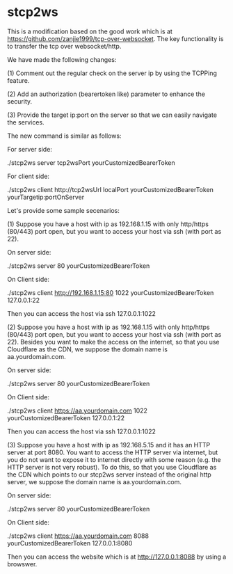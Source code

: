 # stcp2ws

This is a modification based on the good work which is at https://github.com/zanjie1999/tcp-over-websocket. The key functionality is to transfer the tcp over websocket/http. 

We have made the following changes:

(1) Comment out the regular check on the server ip by using the TCPPing feature. 

(2) Add an authorization (bearertoken like) parameter to enhance the security.

(3) Provide the target ip:port on the server so that we can easily navigate the services.

The new command is similar as follows:

For server side:

./stcp2ws server tcp2wsPort yourCustomizedBearerToken

For client side:

./stcp2ws client http://tcp2wsUrl localPort yourCustomizedBearerToken yourTargetip:portOnServer


Let's provide some sample secenarios:

(1) Suppose you have a host with ip as 192.168.1.15 with only http/https (80/443) port open, but you want to access your host via ssh (with port as 22). 

On server side:

./stcp2ws server 80 yourCustomizedBearerToken

On Client side:

./stcp2ws client http://192.168.1.15:80 1022 yourCustomizedBearerToken 127.0.0.1:22

Then you can access the host via ssh 127.0.0.1:1022

(2) Suppose you have a host with ip as 192.168.1.15 with only http/https (80/443) port open, but you want to access your host via ssh (with port as 22). Besides you want to make the access on the internet, so that you use Cloudflare as the CDN, we suppose the domain name is aa.yourdomain.com.

On server side:

./stcp2ws server 80 yourCustomizedBearerToken

On Client side:

./stcp2ws client https://aa.yourdomain.com 1022 yourCustomizedBearerToken 127.0.0.1:22

Then you can access the host via ssh 127.0.0.1:1022

(3) Suppose you have a host with ip as 192.168.5.15 and it has an HTTP server at port 8080. You want to access the HTTP server via internet, but you do not want to expose it to internet directly with some reason (e.g. the HTTP server is not very robust). To do this, so that you use Cloudflare as the CDN which points to our stcp2ws server instead of the original http server, we suppose the domain name is aa.yourdomain.com.

On server side:

./stcp2ws server 80 yourCustomizedBearerToken

On Client side:

./stcp2ws client https://aa.yourdomain.com 8088 yourCustomizedBearerToken 127.0.0.1:8080

Then you can access the website which is at http://127.0.0.1:8088 by using a browswer.
